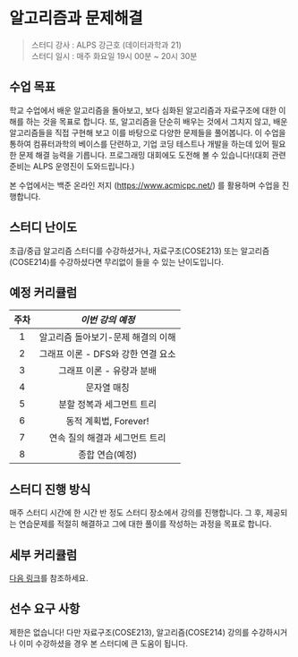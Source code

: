 # 알고리즘과 문제해결

> 스터디 강사 : ALPS 강근호 (데이터과학과 21)<br>스터디 일시 : 매주 화요일 19시 00분 ~ 20시 30분



## 수업 목표

학교 수업에서 배운 알고리즘을 돌아보고, 보다 심화된 알고리즘과 자료구조에 대한 이해를 하는 것을 목표로 합니다. 또, 알고리즘을 단순히 배우는 것에서 그치지 않고, 배운 알고리즘들을 직접 구현해 보고 이를 바탕으로 다양한 문제들을 풀어봅니다. 이 수업을 통하여 컴퓨터과학의 베이스를 단련하고, 기업 코딩 테스트나 개발을 하는데 있어 필요한 문제 해결 능력을 기릅니다. 프로그래밍 대회에도 도전해 볼 수 있습니다!(대회 관련 준비는 ALPS 운영진이 도와드립니다.)

본 수업에서는 백준 온라인 저지 (https://www.acmicpc.net/)  를 활용하며 수업을 진행합니다.


## 스터디 난이도

초급/중급 알고리즘 스터디를 수강하셨거나, 자료구조(COSE213) 또는 알고리즘(COSE214)를 수강하셨다면 무리없이 들을 수 있는 난이도입니다. 



## 예정 커리큘럼

| 주차 |          *이번 강의 예정*           |
| :--: | :---------------------------------: |
|  1   |       알고리즘 돌아보기-문제 해결의 이해       |
|  2   |       그래프 이론 - DFS와 강한 연결 요소        |
|  3   | 그래프 이론 - 유량과 분배  |
|  4   |           문자열 매칭          |
|  5   |      분할 정복과 세그먼트 트리      |
|  6   |        동적 계획법, Forever!    |
|  7   |       연속 질의 해결과 세그먼트 트리    |
|  8   |           종합 연습(예정)           |



## 스터디 진행 방식

매주 스터디 시간에 한 시간 반 정도 스터디 장소에서 강의를 진행합니다. 그 후, 제공되는 연습문제를 적절히 해결하고 그에 대한 풀이를 작성하는 과정을 목표로 합니다.

## 세부 커리큘럼

[다음 링크](https://github.com/ALPS-Study/Introduction/blob/master/2023-2R/0x02%20%EC%95%8C%EA%B3%A0%EB%A6%AC%EC%A6%98%EA%B3%BC%20%EB%AC%B8%EC%A0%9C%ED%95%B4%EA%B2%B0/%EC%95%8C%EA%B3%A0%EB%A6%AC%EC%A6%98%EA%B3%BC%20%EB%AC%B8%EC%A0%9C%ED%95%B4%EA%B2%B0%20Syllabus.md)를 참조하세요.

## 선수 요구 사항
제한은 없습니다! 다만 자료구조(COSE213), 알고리즘(COSE214) 강의를 수강하시거나 이미 수강하셨을 경우 본 스터디에 큰 도움이 됩니다.

